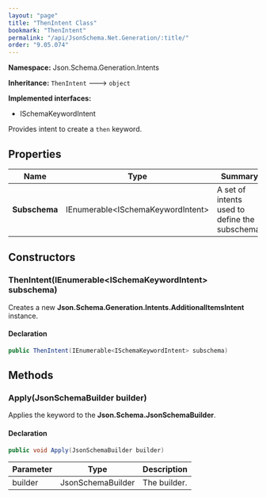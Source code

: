 ```yaml
---
layout: "page"
title: "ThenIntent Class"
bookmark: "ThenIntent"
permalink: "/api/JsonSchema.Net.Generation/:title/"
order: "9.05.074"
---
```

**Namespace:** Json.Schema.Generation.Intents

**Inheritance:**
`ThenIntent`
 🡒 
`object`

**Implemented interfaces:**

- ISchemaKeywordIntent

Provides intent to create a `then` keyword.

## Properties

| Name | Type | Summary |
|---|---|---|
| **Subschema** | IEnumerable\<ISchemaKeywordIntent\> | A set of intents used to define the subschema. |

## Constructors

### ThenIntent(IEnumerable\<ISchemaKeywordIntent\> subschema)

Creates a new **Json.Schema.Generation.Intents.AdditionalItemsIntent** instance.

#### Declaration

```c#
public ThenIntent(IEnumerable<ISchemaKeywordIntent> subschema)
```


## Methods

### Apply(JsonSchemaBuilder builder)

Applies the keyword to the **Json.Schema.JsonSchemaBuilder**.

#### Declaration

```c#
public void Apply(JsonSchemaBuilder builder)
```

| Parameter | Type | Description |
|---|---|---|
| builder | JsonSchemaBuilder | The builder. |


